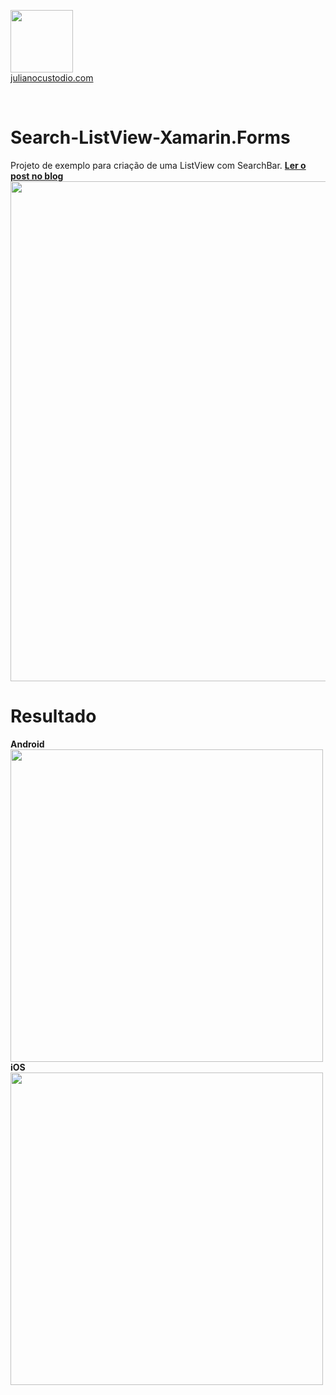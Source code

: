 


  <a href="http://julianocustodio.com"><image width="100px" src="https://julianocustodiosite.files.wordpress.com/2017/02/cropped-logojuliano.png?w=300&h=300&crop=1"/></a>
 <br/><a href="http://julianocustodio.com">julianocustodio.com</a>

 
<br/>

# Search-ListView-Xamarin.Forms
<span>Projeto de exemplo para criação de uma ListView com SearchBar. <a href="https://julianocustodio.com/2017/05/25/listview-searchbar/"><b> Ler o post no blog</b></a> 
<br/><a href="https://julianocustodio.com/2017/05/25/listview-searchbar/">
<image width="800px" src="https://julianocustodiosite.files.wordpress.com/2017/05/walllistview-e1495740600700.png"/></a>
</span>


# Resultado
<span>
    <b>Android</b>
    <br/><image height="500px"src="https://julianocustodiosite.files.wordpress.com/2017/05/ezgif-com-gif-maker1.gif" />
</span>

<span>
    <b>iOS</b>
    <br/><image height="500px"src="https://julianocustodiosite.files.wordpress.com/2017/05/ezgif-com-gif-maker-11.gif" />
</span>
